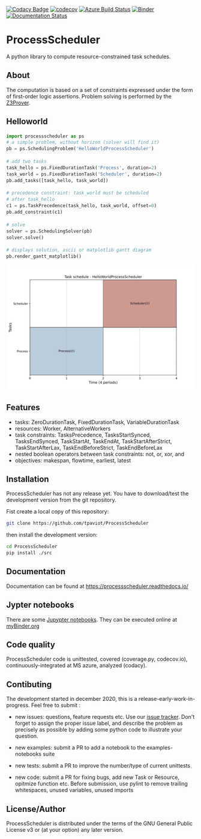 [![Codacy Badge](https://app.codacy.com/project/badge/Grade/7221205f866145bfa4f18c08bd96e71f)](https://www.codacy.com/gh/tpaviot/ProcessScheduler/dashboard?utm_source=github.com&amp;utm_medium=referral&amp;utm_content=tpaviot/ProcessScheduler&amp;utm_campaign=Badge_Grade)
[![codecov](https://codecov.io/gh/tpaviot/ProcessScheduler/branch/master/graph/badge.svg?token=9HI1FPJUDL)](https://codecov.io/gh/tpaviot/ProcessScheduler)
[![Azure Build Status](https://dev.azure.com/tpaviot/ProcessScheduler/_apis/build/status/tpaviot.ProcessScheduler?branchName=master)](https://dev.azure.com/tpaviot/ProcessScheduler/_build?definitionId=9)
[![Binder](https://mybinder.org/badge_logo.svg)](https://mybinder.org/v2/gh/tpaviot/ProcessScheduler/HEAD?filepath=examples-notebooks)
[![Documentation Status](https://readthedocs.org/projects/processscheduler/badge/?version=latest)](https://processscheduler.readthedocs.io/en/latest/?badge=latest)

# ProcessScheduler
A python library to compute resource-constrained task schedules.

## About
The computation is based on a set of constraints expressed under the form of first-order logic assertions. Problem solving is performed by the [Z3Prover](https://github.com/Z3Prover/z3).

## Helloworld

```python
import processscheduler as ps
# a simple problem, without horizon (solver will find it)
pb = ps.SchedulingProblem('HelloWorldProcessScheduler')

# add two tasks
task_hello = ps.FixedDurationTask('Process', duration=2)
task_world = ps.FixedDurationTask('Scheduler', duration=2)
pb.add_tasks([task_hello, task_world])

# precedence constraint: task_world must be scheduled
# after task_hello
c1 = ps.TaskPrecedence(task_hello, task_world, offset=0)
pb.add_constraint(c1)

# solve
solver = ps.SchedulingSolver(pb)
solver.solve()

# displays solution, ascii or matplotlib gantt diagram
pb.render_gantt_matplotlib()
```

![png](examples-notebooks/pics/hello_world_gantt.svg)

## Features

*   tasks: ZeroDurationTask, FixedDurationTask, VariableDurationTask
*   resources: Worker, AlternativeWorkers
*   task constraints: TasksPrecedence, TasksStartSynced, TasksEndSynced, TaskStartAt, TaskEndAt, TaskStartAfterStrict, TaskStartAfterLax, TaskEndBeforeStrict, TaskEndBeforeLax
*   nested boolean operators between task constraints: not, or, xor, and
*   objectives: makespan, flowtime, earliest, latest

## Installation

ProcessScheduler has not any release yet. You have to download/test the development version from the git repository.

Fist create a local copy of this repository:
```bash
git clone https://github.com/tpaviot/ProcessScheduler
```
then install the development version:

```bash
cd ProcessScheduler
pip install ./src
```

## Documentation

Documentation can be found at https://processscheduler.readthedocs.io/

## Jypter notebooks

There are some [Jupypter notebooks](https://github.com/tpaviot/ProcessScheduler/tree/master/example-notebooks). They can be executed online at [myBinder.org](https://mybinder.org/v2/gh/tpaviot/ProcessScheduler/HEAD?filepath=example-notebooks)

## Code quality

ProcessScheduler code is unittested, covered (coverage.py, codecov.io), continuously-integrated at MS azure, analyzed (codacy).

## Contibuting

The development started in december 2020, this is a release-early-work-in-progress. Feel free to submit :
* new issues: questions, feature requests etc. Use our [issue tracker](https://github.com/tpaviot/ProcessScheduler/issues). Don't forget to assign the proper issue label, and describe the problem as precisely as possible by adding some python code to illustrate your question.

*   new examples: submit a PR to add a notebook to the examples-notebooks suite
*   new tests: submit a PR to improve the number/type of current unittests
*   new code: submit a PR for fixing bugs, add new Task or Resource, opitmize function etc. Before submission, use pylint to remove trailing whitespaces, unused variables, unused imports

## License/Author

ProcessScheduler is distributed under the terms of the GNU General Public License v3 or (at your option) any later version. 
